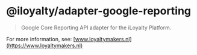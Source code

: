 # @iloyalty/adapter-google-reporting

> Google Core Reporting API adapter for the iLoyalty Platform.

For more information, see: [www.loyaltymakers.nl](https://www.loyaltymakers.nl)
